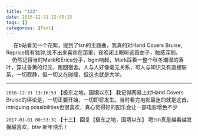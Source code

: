 ```yaml
---
title: "122"
date: 2016-12-31 12:45:15
tags: []
categories: [Text]
---
```


<p>&nbsp;&nbsp;&nbsp;&nbsp;&nbsp;在b站看见一个花絮，提到了tsn的主题曲，我真的对Hand Covers Bruise, Reprise情有独钟,说不出来喜欢在那里，夜晚闭上眼听这首曲子，触感深刻。<br />&nbsp;&nbsp;&nbsp;&nbsp;仍然记得当时Mark和Erica分手，bgm响起，Mark踩着一整个秋冬潮湿的落叶，穿过昏黄的灯光，跑回宿舍。人与人好像毫无关系，可人与知识又有直接联系，一切寂静，但一切又在碰撞，但这也就是大学。</p>

---

`2016-12-31 13:16:53` 【极东之地，国境以东】 我记得网易上对Hand Covers Bruise的评论是，一切正要开始，一切即将发生。当时看完电影最迷的就是这首，intriguing possibilities也很喜欢，真心觉得好的配乐会让一部电影增色不少

`2017-01-01 00:53:31` 【十三】 回复【极东之地，国境以东】 嗯tsn真是越看越发掘越喜欢，btw 新年快乐！
